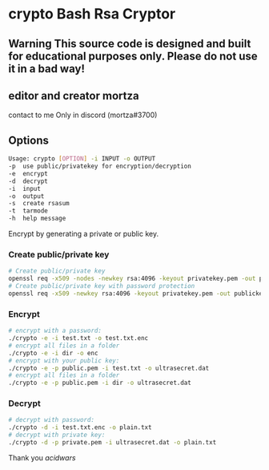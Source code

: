 #  crypto Bash Rsa Cryptor
## Warning This source code is designed and built for educational purposes only. Please do not use it in a bad way!

## editor and creator mortza
contact to me Only in discord (mortza#3700)


## Options
```bash
Usage: crypto [OPTION] -i INPUT -o OUTPUT
-p	use public/privatekey for encryption/decryption
-e	encrypt
-d	decrypt
-i	input
-o	output
-s	create rsasum
-t  tarmode
-h	help message
```
Encrypt by generating a private or public key.

### Create public/private key
```bash
# Create public/private key
openssl req -x509 -nodes -newkey rsa:4096 -keyout privatekey.pem -out publickey.pem
# Create public/private key with password protection
openssl req -x509 -newkey rsa:4096 -keyout privatekey.pem -out publickey.pem
```

### Encrypt
```bash
# encrypt with a password:
./crypto -e -i test.txt -o test.txt.enc
# encrypt all files in a folder
./crypto -e -i dir -o enc
# encrypt with your public key:
./crypto -e -p public.pem -i test.txt -o ultrasecret.dat
# encrypt all files in a folder
./crypto -e -p public.pem -i dir -o ultrasecret.dat
```

### Decrypt
```bash
# decrypt with password:
./crypto -d -i test.txt.enc -o plain.txt
# decrypt with private key:
./crypto -d -p private.pem -i ultrasecret.dat -o plain.txt
```
Thank you _acidwars_
